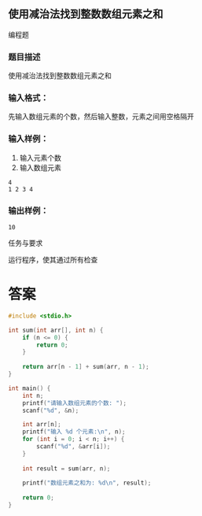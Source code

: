 ## 使用减治法找到整数数组元素之和

编程题

### 题目描述

使用减治法找到整数数组元素之和

### 输入格式：

先输入数组元素的个数，然后输入整数，元素之间用空格隔开

### 输入样例：

1. 输入元素个数
2. 输入数组元素

```
4
1 2 3 4
```

### 输出样例：

```
10
```

任务与要求

运行程序，使其通过所有检查

# 答案
```c
#include <stdio.h>

int sum(int arr[], int n) {
    if (n <= 0) {
        return 0;
    }
    
    return arr[n - 1] + sum(arr, n - 1);
}

int main() {
    int n;
    printf("请输入数组元素的个数: ");
    scanf("%d", &n);

    int arr[n];
    printf("输入 %d 个元素:\n", n);
    for (int i = 0; i < n; i++) {
        scanf("%d", &arr[i]);
    }
    
    int result = sum(arr, n);
    
    printf("数组元素之和为: %d\n", result);
    
    return 0;
}
```